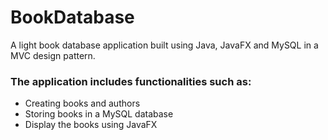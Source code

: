 # BookDatabase
A light book database application built using Java, JavaFX and MySQL in a MVC design pattern.
### The application includes functionalities such as: 
* Creating books and authors
* Storing books in a MySQL database
* Display the books using JavaFX
